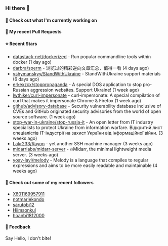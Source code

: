 ### Hi there 👋

#### 👷 Check out what I'm currently working on

#### 🔨 My recent Pull Requests


#### ⭐ Recent Stars

- [datastack-net/dockerized](https://github.com/datastack-net/dockerized) - Run popular commandline tools within docker (1 day ago)
- [darbra/sperm](https://github.com/darbra/sperm) - 浏览过的精彩逆向文章汇总，值得一看 (4 days ago)
- [vshymanskyy/StandWithUkraine](https://github.com/vshymanskyy/StandWithUkraine) - StandWithUkraine support materials (6 days ago)
- [erkexzcx/stoppropaganda](https://github.com/erkexzcx/stoppropaganda) - A special DOS application to stop pro-Russian aggression websites. Support Ukraine! (1 week ago)
- [lwthiker/curl-impersonate](https://github.com/lwthiker/curl-impersonate) - curl-impersonate: A special compilation of curl that makes it impersonate Chrome &amp; Firefox (1 week ago)
- [github/advisory-database](https://github.com/github/advisory-database) - Security vulnerability database inclusive of CVEs and GitHub originated security advisories from the world of open source software. (1 week ago)
- [stop-war-in-ukraine/stop-russia-it](https://github.com/stop-war-in-ukraine/stop-russia-it) - An open letter from IT industry specialists to protect Ukraine from information warfare. Відкритий лист спеціалістів IT-індустрії на захист України від інформаційної війни. (3 weeks ago)
- [Lakr233/Rayon](https://github.com/Lakr233/Rayon) - yet another SSH machine manager (3 weeks ago)
- [midarrlabs/midarr-server](https://github.com/midarrlabs/midarr-server) - 🔥Midarr, the minimal lightweight media server. (3 weeks ago)
- [yoav-lavi/melody](https://github.com/yoav-lavi/melody) - Melody is a language that compiles to regular expressions and aims to be more easily readable and maintainable (4 weeks ago)

#### 👯 Check out some of my recent followers

- [X601169957911](https://github.com/X601169957911)
- [notmariekondo](https://github.com/notmariekondo)
- [sarutobi12](https://github.com/sarutobi12)
- [Hiimsonkul](https://github.com/Hiimsonkul)
- [hoanbi1812000](https://github.com/hoanbi1812000)

#### 💬 Feedback

Say Hello, I don't bite!